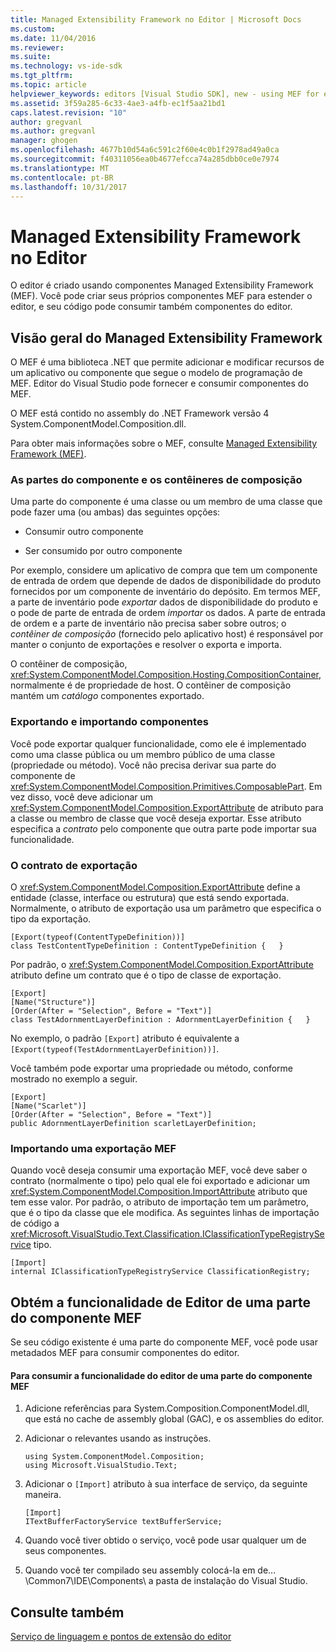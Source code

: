 ```yaml
---
title: Managed Extensibility Framework no Editor | Microsoft Docs
ms.custom: 
ms.date: 11/04/2016
ms.reviewer: 
ms.suite: 
ms.technology: vs-ide-sdk
ms.tgt_pltfrm: 
ms.topic: article
helpviewer_keywords: editors [Visual Studio SDK], new - using MEF for extensions
ms.assetid: 3f59a285-6c33-4ae3-a4fb-ec1f5aa21bd1
caps.latest.revision: "10"
author: gregvanl
ms.author: gregvanl
manager: ghogen
ms.openlocfilehash: 4677b10d54a6c591c2f60e4c0b1f2978ad49a0ca
ms.sourcegitcommit: f40311056ea0b4677efcca74a285dbb0ce0e7974
ms.translationtype: MT
ms.contentlocale: pt-BR
ms.lasthandoff: 10/31/2017
---
```

# <a name="managed-extensibility-framework-in-the-editor"></a>Managed Extensibility Framework no Editor
O editor é criado usando componentes Managed Extensibility Framework (MEF). Você pode criar seus próprios componentes MEF para estender o editor, e seu código pode consumir também componentes do editor.  
  
## <a name="overview-of-the-managed-extensibility-framework"></a>Visão geral do Managed Extensibility Framework  
 O MEF é uma biblioteca .NET que permite adicionar e modificar recursos de um aplicativo ou componente que segue o modelo de programação de MEF. Editor do Visual Studio pode fornecer e consumir componentes do MEF.  
  
 O MEF está contido no assembly do .NET Framework versão 4 System.ComponentModel.Composition.dll.  
  
 Para obter mais informações sobre o MEF, consulte [Managed Extensibility Framework (MEF)](/dotnet/framework/mef/index).  
  
### <a name="component-parts-and-composition-containers"></a>As partes do componente e os contêineres de composição  
 Uma parte do componente é uma classe ou um membro de uma classe que pode fazer uma (ou ambas) das seguintes opções:  
  
-   Consumir outro componente  
  
-   Ser consumido por outro componente  
  
 Por exemplo, considere um aplicativo de compra que tem um componente de entrada de ordem que depende de dados de disponibilidade do produto fornecidos por um componente de inventário do depósito. Em termos MEF, a parte de inventário pode *exportar* dados de disponibilidade do produto e o pode de parte de entrada de ordem *importar* os dados. A parte de entrada de ordem e a parte de inventário não precisa saber sobre outros; o *contêiner de composição* (fornecido pelo aplicativo host) é responsável por manter o conjunto de exportações e resolver o exporta e importa.  
  
 O contêiner de composição, <xref:System.ComponentModel.Composition.Hosting.CompositionContainer>, normalmente é de propriedade de host. O contêiner de composição mantém um *catálogo* componentes exportado.  
  
### <a name="exporting-and-importing-component-parts"></a>Exportando e importando componentes  
 Você pode exportar qualquer funcionalidade, como ele é implementado como uma classe pública ou um membro público de uma classe (propriedade ou método). Você não precisa derivar sua parte do componente de <xref:System.ComponentModel.Composition.Primitives.ComposablePart>. Em vez disso, você deve adicionar um <xref:System.ComponentModel.Composition.ExportAttribute> de atributo para a classe ou membro de classe que você deseja exportar. Esse atributo especifica a *contrato* pelo componente que outra parte pode importar sua funcionalidade.  
  
### <a name="the-export-contract"></a>O contrato de exportação  
 O <xref:System.ComponentModel.Composition.ExportAttribute> define a entidade (classe, interface ou estrutura) que está sendo exportada. Normalmente, o atributo de exportação usa um parâmetro que especifica o tipo da exportação.  
  
```  
[Export(typeof(ContentTypeDefinition))]  
class TestContentTypeDefinition : ContentTypeDefinition {   }  
```  
  
 Por padrão, o <xref:System.ComponentModel.Composition.ExportAttribute> atributo define um contrato que é o tipo de classe de exportação.  
  
```  
[Export]  
[Name("Structure")]  
[Order(After = "Selection", Before = "Text")]  
class TestAdornmentLayerDefinition : AdornmentLayerDefinition {   }  
```  
  
 No exemplo, o padrão `[Export]` atributo é equivalente a `[Export(typeof(TestAdornmentLayerDefinition))]`.  
  
 Você também pode exportar uma propriedade ou método, conforme mostrado no exemplo a seguir.  
  
```  
[Export]  
[Name("Scarlet")]  
[Order(After = "Selection", Before = "Text")]  
public AdornmentLayerDefinition scarletLayerDefinition;  
```  
  
### <a name="importing-a-mef-export"></a>Importando uma exportação MEF  
 Quando você deseja consumir uma exportação MEF, você deve saber o contrato (normalmente o tipo) pelo qual ele foi exportado e adicionar um <xref:System.ComponentModel.Composition.ImportAttribute> atributo que tem esse valor. Por padrão, o atributo de importação tem um parâmetro, que é o tipo da classe que ele modifica. As seguintes linhas de importação de código a <xref:Microsoft.VisualStudio.Text.Classification.IClassificationTypeRegistryService> tipo.  
  
```  
[Import]  
internal IClassificationTypeRegistryService ClassificationRegistry;  
```  
  
## <a name="getting-editor-functionality-from-a-mef-component-part"></a>Obtém a funcionalidade de Editor de uma parte do componente MEF  
 Se seu código existente é uma parte do componente MEF, você pode usar metadados MEF para consumir componentes do editor.  
  
#### <a name="to-consume-editor-functionality-from-a-mef-component-part"></a>Para consumir a funcionalidade do editor de uma parte do componente MEF  
  
1.  Adicione referências para System.Composition.ComponentModel.dll, que está no cache de assembly global (GAC), e os assemblies do editor.  
  
2.  Adicionar o relevantes usando as instruções.  
  
    ```  
    using System.ComponentModel.Composition;  
    using Microsoft.VisualStudio.Text;  
    ```  
  
3.  Adicionar o `[Import]` atributo à sua interface de serviço, da seguinte maneira.  
  
    ```  
    [Import]  
    ITextBufferFactoryService textBufferService;  
    ```  
  
4.  Quando você tiver obtido o serviço, você pode usar qualquer um de seus componentes.  
  
5.  Quando você ter compilado seu assembly colocá-la em de... \Common7\IDE\Components\ a pasta de instalação do Visual Studio.  
  
## <a name="see-also"></a>Consulte também  
 [Serviço de linguagem e pontos de extensão do editor](../extensibility/language-service-and-editor-extension-points.md)